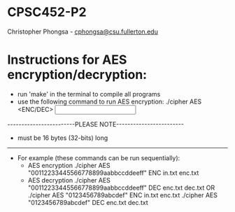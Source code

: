 # CPSC452-P2
Christopher Phongsa - cphongsa@csu.fullerton.edu



# Instructions for AES encryption/decryption:
- run 'make' in the terminal to compile all programs
- use the following command to run AES encryption: 
    ./cipher AES <KEY> <ENC/DEC> <INPUT FILE> <OUTPUT FILE>

------------------------PLEASE NOTE------------------------
- <KEY> must be 16 bytes (32-bits) long
-----------------------------------------------------------
- For example (these commands can be run sequentially):
    - AES encryption
        ./cipher AES "00112233445566778899aabbccddeeff" ENC in.txt enc.txt
    - AES decryption
        ./cipher AES "00112233445566778899aabbccddeeff" DEC enc.txt dec.txt
OR
    ./cipher AES "0123456789abcdef" ENC in.txt enc.txt
    ./cipher AES "0123456789abcdef" DEC enc.txt dec.txt
